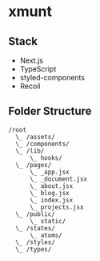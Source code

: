 # xmunt

## Stack

- Next.js
- TypeScript
- styled-components
- Recoil

## Folder Structure

```
/root
  \_ /assets/
  \_ /components/
  \_ /lib/
      \_ hooks/
  \_ /pages/
      \_ _app.jsx
      \_ _document.jsx
      \_ about.jsx
      \_ blog.jsx
      \_ index.jsx
      \_ projects.jsx
  \_ /public/
      \_ static/
  \_ /states/
      \_ atoms/
  \_ /styles/
  \_ /types/
```

